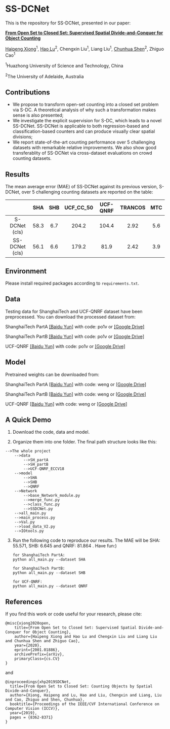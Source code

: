 # SS-DCNet
This is the repository for SS-DCNet, presented in our paper:

[**From Open Set to Closed Set: Supervised Spatial Divide-and-Conquer for Object Counting**](https://arxiv.org/abs/2001.01886)

[Haipeng Xiong](https://scholar.google.com/citations?user=AEW8GxcAAAAJ&hl=zh-CN)<sup>1</sup>, [Hao Lu](https://sites.google.com/site/poppinace/)<sup>2</sup>, Chengxin Liu<sup>1</sup>,
Liang Liu<sup>1</sup>, [Chunhua Shen](http://cs.adelaide.edu.au/~chhshen/)<sup>2</sup>, Zhiguo Cao<sup>1</sup> 

<sup>1</sup>Huazhong University of Science and Technology, China

<sup>2</sup>The University of Adelaide, Australia

## Contributions
- We propose to transform open-set counting into a closed set problem via S-DC. A theoretical analysis of why such a transformation makes sense is also presented;
- We investigate the explicit supervision for S-DC, which leads to a novel SS-DCNet. SS-DCNet is applicable to both regression-based and classification-based counters and can produce visually clear spatial divisions;
- We report state-of-the-art counting performance over 5 challenging datasets with remarkable relative improvements. We also show good transferablity of SS-DCNet via cross-dataset evaluations on crowd counting datasets.

## Results
The mean average error (MAE) of SS-DCNet against its previous version, S-DCNet, over 5 challenging counting datasets are reported on the table:

|      | SHA | SHB |UCF_CC_50 | UCF-QNRF | TRANCOS | MTC|
| :--: | :--: | :--: | :--: | :--: | :--: | :--: |
|S-DCNet (cls)|58.3|6.7|204.2|104.4|2.92|5.6|   
|SS-DCNet (cls)|56.1|6.6|179.2|81.9|2.42|3.9|

## Environment
Please install required packages according to `requirements.txt`.

## Data
Testing data for ShanghaiTech and UCF-QNRF dataset have been preprocessed. You can download the processed dataset from:

ShanghaiTech PartA [[Baidu Yun]](https://pan.baidu.com/s/1s34zLNARwgsxmQ1JV2xN3A) with code: po1v or [[Google Drive]](https://drive.google.com/open?id=1bYL9t9vWiez-fVJEBWonxxNDHU63gpF2)

ShanghaiTech PartB [[Baidu Yun]](https://pan.baidu.com/s/1s34zLNARwgsxmQ1JV2xN3A) with code: po1v or [[Google Drive]](https://drive.google.com/open?id=1bYL9t9vWiez-fVJEBWonxxNDHU63gpF2)

UCF-QNRF [[Baidu Yun]](https://pan.baidu.com/s/1s34zLNARwgsxmQ1JV2xN3A) with code: po1v or [[Google Drive]](https://drive.google.com/open?id=1bYL9t9vWiez-fVJEBWonxxNDHU63gpF2)

## Model
Pretrained weights can be downloaded from:

ShanghaiTech PartA [[Baidu Yun]](https://pan.baidu.com/s/1vL0r5ntWHQ_fKlUg6J-zqw) with code: weng or [[Google Drive]](https://drive.google.com/open?id=1TRJr9YuP1dFpnbQvSSQHqIqhLFdElo_Q)

ShanghaiTech PartB [[Baidu Yun]](https://pan.baidu.com/s/1vL0r5ntWHQ_fKlUg6J-zqw) with code: weng or [[Google Drive]](https://drive.google.com/open?id=1TRJr9YuP1dFpnbQvSSQHqIqhLFdElo_Q)

UCF-QNRF [[Baidu Yun]](https://pan.baidu.com/s/1vL0r5ntWHQ_fKlUg6J-zqw) with code: weng or [[Google Drive]](https://drive.google.com/open?id=1TRJr9YuP1dFpnbQvSSQHqIqhLFdElo_Q)


## A Quick Demo
1. Download the code, data and model.

2. Organize them into one folder. The final path structure looks like this:
```
-->The whole project
    -->data
        -->SH_partA
        -->SH_partB
        -->UCF-QNRF_ECCV18
    -->model
        -->SHA
        -->SHB
        -->QNRF
    -->Network
        -->base_Network_module.py
        -->merge_func.py
        -->class_func.py
        -->SSDCNet.py
    -->all_main.py
    -->main_process.py
    -->Val.py
    -->load_data_V2.py
    -->IOtools.py
```

3. Run the following code to reproduce our results. The MAE will be SHA: 55.571, SHB: 6.645 and QNRF: 81.864 . Have fun:)
       
       for ShanghaiTech PartA:
       python all_main.py --dataset SHA 
       
       for ShanghaiTech PartB:
       python all_main.py --dataset SHB 
       
       for UCF-QNRF:
       python all_main.py --dataset QNRF 
       


## References
If you find this work or code useful for your research, please cite:
```
@misc{xiong2020open,
    title={From Open Set to Closed Set: Supervised Spatial Divide-and-Conquer for Object Counting},
    author={Haipeng Xiong and Hao Lu and Chengxin Liu and Liang Liu and Chunhua Shen and Zhiguo Cao},
    year={2020},
    eprint={2001.01886},
    archivePrefix={arXiv},
    primaryClass={cs.CV}
}
```
and 
```
@inproceedings{xhp2019SDCNet,
  title={From Open Set to Closed Set: Counting Objects by Spatial Divide-and-Conquer},
  author={Xiong, Haipeng and Lu, Hao and Liu, Chengxin and Liang, Liu and Cao, Zhiguo and Shen, Chunhua},
  booktitle={Proceedings of the IEEE/CVF International Conference on Computer Vision (ICCV)},
  year={2019},
  pages = {8362-8371}
}
```
